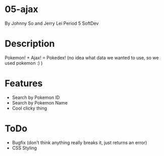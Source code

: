 # 05-ajax
By Johnny So and Jerry Lei
Period 5 SoftDev

# Description
Pokemon! + Ajax! = Pokedex!
(no idea what data we wanted to use, so we used pokemon :) )

# Features
- Search by Pokemon ID
- Search by Pokemon Name
- Cool clicky thing


# ToDo
- Bugfix (don't think anything really breaks it, just returns an error)
- CSS Styling
